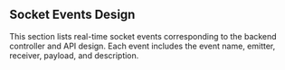 ## Socket Events Design

This section lists real-time socket events corresponding to the backend controller and API design. Each event includes the event name, emitter, receiver, payload, and description.